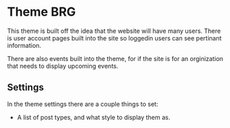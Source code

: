 # Theme BRG

This theme is built off the idea that the website will have many users. There is user account pages built into the site so loggedin users can see pertinant information.

There are also events built into the theme, for if the site is for an orginization that needs to display upcoming events.


## Settings

In the theme settings there are a couple things to set:

* A list of post types, and what style to display them as. 
